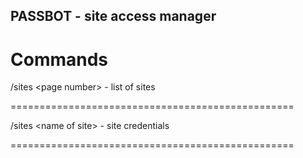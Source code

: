 ## PASSBOT - site access manager 

# Commands 

/sites \<page number\> - list of sites

=================================================

/sites \<name of site\> - site credentials

=================================================